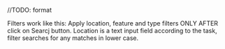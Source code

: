 //TODO: format

Filters work like this:
Apply location, feature and type filters ONLY AFTER click on Searcj button.
Location is a text input field according to the task, filter searches for any matches in lower case.
